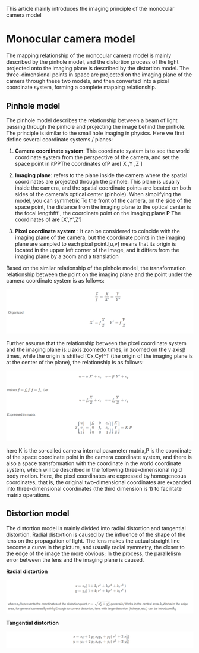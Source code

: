 
This article mainly introduces the imaging principle of the monocular camera model 

# Monocular camera model


The mapping relationship of the monocular camera model is mainly described by the pinhole model, and the distortion process of the light projected onto the imaging plane is described by the distortion model. The three-dimensional points in space are projected on the imaging plane of the camera through these two models, and then converted into a pixel coordinate system, forming a complete mapping relationship.

## Pinhole model

The pinhole model describes the relationship between a beam of light passing through the pinhole and projecting the image behind the pinhole. The principle is similar to the small hole imaging in physics. Here we first define several coordinate systems / planes:

1. **Camera coordinate system**: This coordinate system is to see the world coordinate system from the perspective of the camera, and set the space point in itPPThe coordinates ofP are[ X ,Y ,Z ]



2. **Imaging plane**: refers to the plane inside the camera where the spatial coordinates are projected through the pinhole. This plane is usually inside the camera, and the spatial coordinate points are located on both sides of the camera's optical center (pinhole). When simplifying the model, you can symmetric To the front of the camera, on the side of the space point, the distance from the imaging plane to the optical center is the focal lengthfff , the coordinate point on the imaging plane **P**
 The coordinates of are [X′,Y′,Z′]
 
3. **Pixel coordinate system** : It can be considered to coincide with the imaging plane of the camera, but the coordinate points in the imaging plane are sampled to each pixel point.[u,v] means that its origin is located in the upper left corner of the image, and it differs from the imaging plane by a zoom and a translation


Based on the similar relationship of the pinhole model, the transformation relationship between the point on the imaging plane and the point under the camera coordinate system is as follows:

<img src="equation1.png">


Further assume that the relationship between the pixel coordinate system and the imaging plane is:u  axis zoomedα  times, in zoomed on the v axisβ  times, while the origin is shifted [Cx,Cy]^T (the origin of the imaging plane is at the center of the plane), the relationship is as follows:
  
  <img src="equation2.png">
  
here K is the so-called camera internal parameter matrix,P  is the coordinate of the space coordinate point in the camera coordinate system, and there is also a space transformation with the coordinate in the world coordinate system, which will be described in the following three-dimensional rigid body motion. Here, the pixel coordinates are expressed by homogeneous coordinates, that is, the original two-dimensional coordinates are expanded into three-dimensional coordinates (the third dimension is 1) to facilitate matrix operations.

## Distortion model
The distortion model is mainly divided into radial distortion and tangential distortion. Radial distortion is caused by the influence of the shape of the lens on the propagation of light. The lens makes the actual straight line become a curve in the picture, and usually radial symmetry, the closer to the edge of the image the more obvious; In the process, the parallelism error between the lens and the imaging plane is caused.

**Radial distortion**

 <img src="equation3.png">
 
**Tangential distortion**
 
 <img src="equation4.png">